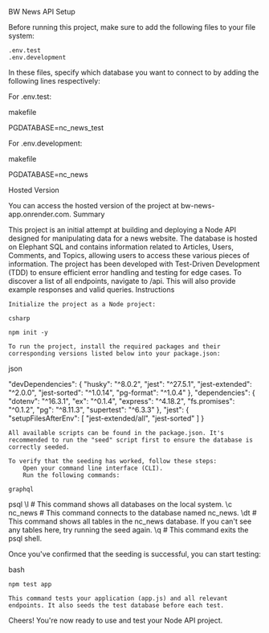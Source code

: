 BW News API
Setup

Before running this project, make sure to add the following files to your file system:

    .env.test
    .env.development

In these files, specify which database you want to connect to by adding the following lines respectively:

For .env.test:

makefile

PGDATABASE=nc_news_test

For .env.development:

makefile

PGDATABASE=nc_news

Hosted Version

You can access the hosted version of the project at bw-news-app.onrender.com.
Summary

This project is an initial attempt at building and deploying a Node API designed for manipulating data for a news website. The database is hosted on Elephant SQL and contains information related to Articles, Users, Comments, and Topics, allowing users to access these various pieces of information. The project has been developed with Test-Driven Development (TDD) to ensure efficient error handling and testing for edge cases. To discover a list of all endpoints, navigate to /api. This will also provide example responses and valid queries.
Instructions

    Initialize the project as a Node project:

    csharp

    npm init -y

    To run the project, install the required packages and their corresponding versions listed below into your package.json:

json

"devDependencies": {
"husky": "^8.0.2",
"jest": "^27.5.1",
"jest-extended": "^2.0.0",
"jest-sorted": "^1.0.14",
"pg-format": "^1.0.4"
},
"dependencies": {
"dotenv": "^16.3.1",
"ex": "^0.1.4",
"express": "^4.18.2",
"fs.promises": "^0.1.2",
"pg": "^8.11.3",
"supertest": "^6.3.3"
},
"jest": {
"setupFilesAfterEnv": [
"jest-extended/all",
"jest-sorted"
]
}

    All available scripts can be found in the package.json. It's recommended to run the "seed" script first to ensure the database is correctly seeded.

    To verify that the seeding has worked, follow these steps:
        Open your command line interface (CLI).
        Run the following commands:

    graphql

psql
\l # This command shows all databases on the local system.
\c nc_news # This command connects to the database named nc_news.
\dt # This command shows all tables in the nc_news database. If you can't see any tables here, try running the seed again.
\q # This command exits the psql shell.

Once you've confirmed that the seeding is successful, you can start testing:

bash

    npm test app

    This command tests your application (app.js) and all relevant endpoints. It also seeds the test database before each test.

Cheers! You're now ready to use and test your Node API project.
